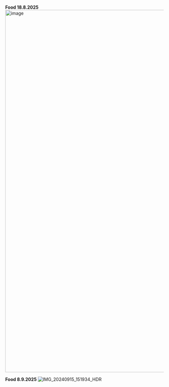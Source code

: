 **Food 18.8.2025**
<img width="864" height="1152" alt="image" src="https://github.com/user-attachments/assets/0a07924b-382b-4e34-862a-ce60e0000401" />

**Food 8.9.2025**
![IMG_20240915_151934_HDR](https://github.com/user-attachments/assets/784608ec-d1e6-4006-bb9a-31d39e55c562)
